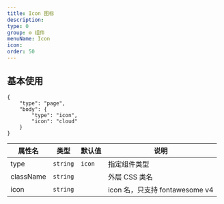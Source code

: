 ```yaml
---
title: Icon 图标
description: 
type: 0
group: ⚙ 组件
menuName: Icon
icon: 
order: 50
---
```

## 基本使用

```schema:height="300"
{
    "type": "page",
    "body": {
        "type": "icon",
        "icon": "cloud"
    }
}
```


| 属性名    | 类型     | 默认值 | 说明                           |
| --------- | -------- | ------ | ------------------------------ |
| type      | `string` | `icon` | 指定组件类型                   |
| className | `string` |        | 外层 CSS 类名                  |
| icon      | `string` |        | icon 名，只支持 fontawesome v4 |







